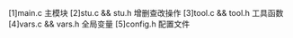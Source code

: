 [1]main.c 主模块
[2]stu.c && stu.h 增删查改操作
[3]tool.c && tool.h 工具函数
[4]vars.c && vars.h 全局变量
[5]config.h 配置文件